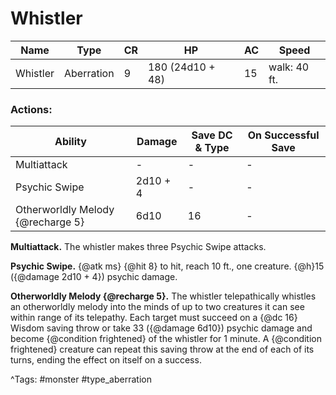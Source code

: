 # Whistler

| Name | Type | CR | HP | AC | Speed |
|------|------|----|----|----|-------|
| Whistler | Aberration | 9 | 180 (24d10 + 48) | 15 | walk: 40 ft. |

### Actions:

| Ability | Damage | Save DC & Type | On Successful Save |
|---------|--------|----------------|--------------------|
| Multiattack | - | - | - |
| Psychic Swipe | 2d10 + 4 | - | - |
| Otherworldly Melody {@recharge 5} | 6d10 | 16 | - |


**Multiattack.** The whistler makes three Psychic Swipe attacks.

**Psychic Swipe.** {@atk ms} {@hit 8} to hit, reach 10 ft., one creature. {@h}15 ({@damage 2d10 + 4}) psychic damage.

**Otherworldly Melody {@recharge 5}.** The whistler telepathically whistles an otherworldly melody into the minds of up to two creatures it can see within range of its telepathy. Each target must succeed on a {@dc 16} Wisdom saving throw or take 33 ({@damage 6d10}) psychic damage and become {@condition frightened} of the whistler for 1 minute. A {@condition frightened} creature can repeat this saving throw at the end of each of its turns, ending the effect on itself on a success.

^Tags: #monster #type_aberration